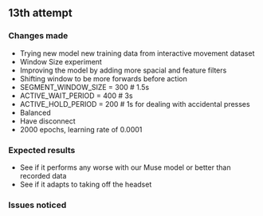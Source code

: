 
## 13th attempt

### Changes made
- Trying new model new training data from interactive movement dataset
- Window Size experiment
- Improving the model by adding more spacial and feature filters
- Shifting window to be more forwards before action
- SEGMENT_WINDOW_SIZE = 300 #  1.5s
- ACTIVE_WAIT_PERIOD = 400 # 3s
- ACTIVE_HOLD_PERIOD = 200 # 1s for dealing with accidental presses
- Balanced
- Have disconnect
- 2000 epochs, learning rate of 0.0001

### Expected results
- See if it performs any worse with our Muse model or better than recorded data
- See if it adapts to taking off the headset

### Issues noticed

